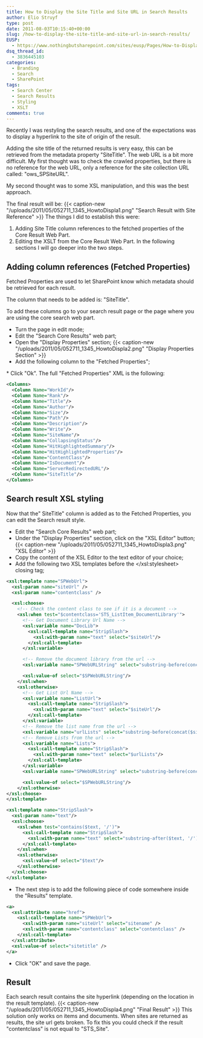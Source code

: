 ```yaml
---
title: How to Display the Site Title and Site URL in Search Results
author: Elio Struyf
type: post
date: 2011-08-03T10:15:40+00:00
slug: /how-to-display-the-site-title-and-site-url-in-search-results/
EUSP:
  - https://www.nothingbutsharepoint.com/sites/eusp/Pages/How-to-Display-the-Site-Title-and-Site-URL-in-Search-Results.aspx
dsq_thread_id:
  - 3836445103
categories:
  - Branding
  - Search
  - SharePoint
tags:
  - Search Center
  - Search Results
  - Styling
  - XSLT
comments: true
---
```


Recently I was restyling the search results, and one of the expectations was to display a hyperlink to the site of origin of the result.

Adding the site title of the returned results is very easy, this can be retrieved from the metadata property "SiteTitle". The web URL is a bit more difficult. My first thought was to check the crawled properties, but there is no reference for the web URL, only a reference for the site collection URL called: "ows_SPSiteURL".

My second thought was to some XSL manipulation, and this was the best approach.

The final result will be:
{{< caption-new "/uploads/2011/05/052711_1345_HowtoDispla1.png" "Search Result with Site Reference" >}}
The things I did to establish this were:

1.  Adding Site Title column references to the fetched properties of the Core Result Web Part.
2.  Editing the XSLT from the Core Result Web Part.
In the following sections I will go deeper into the two steps.

## Adding column references (Fetched Properties)

Fetched Properties are used to let SharePoint know which metadata should be retrieved for each result.

The column that needs to be added is: "SiteTitle".

To add these columns go to your search result page or the page where you are using the core search web part.

*   Turn the page in edit mode;
*   Edit the "Search Core Results" web part;
*   Open the "Display Properties" section;
{{< caption-new "/uploads/2011/05/052711_1345_HowtoDispla2.png" "Display Properties Section" >}}
*   Add the following column to the "Fetched Properties";
<Column Name=" SiteTitle "/>
*   Click "Ok".
The full "Fetched Properties" XML is the following:

```xml
<Columns>
  <Column Name="WorkId"/>
  <Column Name="Rank"/>
  <Column Name="Title"/>
  <Column Name="Author"/>
  <Column Name="Size"/>
  <Column Name="Path"/>
  <Column Name="Description"/>
  <Column Name="Write"/>
  <Column Name="SiteName"/>
  <Column Name="CollapsingStatus"/>
  <Column Name="HitHighlightedSummary"/>
  <Column Name="HitHighlightedProperties"/>
  <Column Name="ContentClass"/>
  <Column Name="IsDocument"/>
  <Column Name="ServerRedirectedURL"/>
  <Column Name="SiteTitle"/>
</Columns>
```


## Search result XSL styling

Now that the" SiteTitle" column is added as to the Fetched Properties, you can edit the Search result style.

*   Edit the "Search Core Results" web part;
*   Under the "Display Properties" section, click on the "XSL Editor" button;
{{< caption-new "/uploads/2011/05/052711_1345_HowtoDispla3.png" "XSL Editor" >}}
*   Copy the content of the XSL Editor to the text editor of your choice;
*   Add the following two XSL templates before the </xsl:stylesheet> closing tag;

```xml
<xsl:template name="SPWebUrl">
  <xsl:param name="siteUrl" />
  <xsl:param name="contentclass" />

  <xsl:choose>
    <!-- Check the content class to see if it is a document -->
    <xsl:when test="$contentclass='STS_ListItem_DocumentLibrary'">
      <!-- Get Document Library Url Name -->
      <xsl:variable name="DocLib">
        <xsl:call-template name="StripSlash">
          <xsl:with-param name="text" select="$siteUrl"/>
        </xsl:call-template>
      </xsl:variable>

      <!-- Remove the document library from the url -->
      <xsl:variable name="SPWebURLString" select="substring-before(concat($siteUrl, '/'), concat('/', concat($DocLib, '/')))" />

      <xsl:value-of select="$SPWebURLString"/>
    </xsl:when>
    <xsl:otherwise>
      <!-- Get List Url Name -->
      <xsl:variable name="ListUrl">
        <xsl:call-template name="StripSlash">
          <xsl:with-param name="text" select="$siteUrl"/>
        </xsl:call-template>
      </xsl:variable>
      <!-- Remove the list name from the url -->
      <xsl:variable name="urlLists" select="substring-before(concat($siteUrl, '/'), concat('/', concat($ListUrl, '/')))" />
      <!-- Remove Lists from the url -->
      <xsl:variable name="Lists">
        <xsl:call-template name="StripSlash">
          <xsl:with-param name="text" select="$urlLists"/>
        </xsl:call-template>
      </xsl:variable>
      <xsl:variable name="SPWebURLString" select="substring-before(concat($urlLists, '/'), concat('/', concat($Lists, '/')))" />

      <xsl:value-of select="$SPWebURLString"/>
    </xsl:otherwise>
</xsl:choose>
</xsl:template>

<xsl:template name="StripSlash">
  <xsl:param name="text"/>
  <xsl:choose>
    <xsl:when test="contains($text, '/')">
      <xsl:call-template name="StripSlash">
        <xsl:with-param name="text" select="substring-after($text, '/')"/>
      </xsl:call-template>
    </xsl:when>
    <xsl:otherwise>
      <xsl:value-of select="$text"/>
    </xsl:otherwise>
  </xsl:choose>
</xsl:template>
```


*   The next step is to add the following piece of code somewhere inside the "Results" template.

```xml
<a>
  <xsl:attribute name="href">
    <xsl:call-template name="SPWebUrl">
      <xsl:with-param name="siteUrl" select="sitename" />
      <xsl:with-param name="contentclass" select="contentclass" />
    </xsl:call-template>
  </xsl:attribute>
  <xsl:value-of select="sitetitle" />
</a>
```


*   Click "OK" and save the page.

## Result

Each search result contains the site hyperlink (depending on the location in the result template).
{{< caption-new "/uploads/2011/05/052711_1345_HowtoDispla4.png" "Final Result" >}}
This solution only works on items and documents. When sites are returned as results, the site url gets broken. To fix this you could check if the result "contentclass" is not equal to "STS_Site".